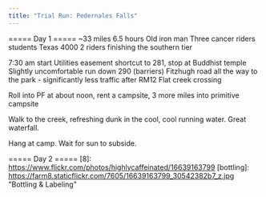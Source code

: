 ```yaml
---
title: "Trial Run: Pedernales Falls"
---
```


===== Day 1 =====
~33 miles
6.5 hours
Old iron man
Three cancer riders students Texas 4000
2 riders finishing the southern tier

7:30 am start
Utilities easement shortcut to 281, stop at Buddhist temple
Slightly uncomfortable run down 290 (barriers)
Fitzhugh road all the way to the park - significantly less traffic after RM12
Flat creek crossing

Roll into PF at about noon, rent a campsite, 3 more miles into primitive campsite

Walk to the creek, refreshing dunk in the cool, cool running water. Great waterfall.

Hang at camp. Wait for sun to subside.

===== Day 2 =====
[8]: https://www.flickr.com/photos/highlycaffeinated/16639163799
[bottling]: https://farm8.staticflickr.com/7605/16639163799_30542382b7_z.jpg "Bottling & Labeling"
